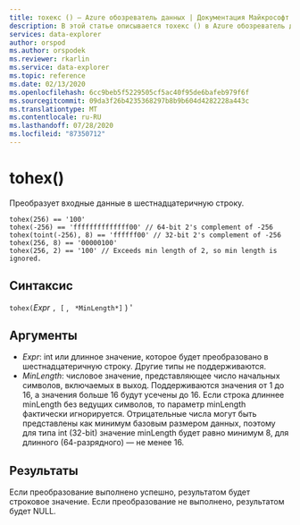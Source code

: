 ```yaml
---
title: тохекс () — Azure обозреватель данных | Документация Майкрософт
description: В этой статье описывается тохекс () в Azure обозреватель данных.
services: data-explorer
author: orspod
ms.author: orspodek
ms.reviewer: rkarlin
ms.service: data-explorer
ms.topic: reference
ms.date: 02/13/2020
ms.openlocfilehash: 6cc9beb5f5229505cf5ac40f95de6bafeb979f6f
ms.sourcegitcommit: 09da3f26b4235368297b8b9b604d4282228a443c
ms.translationtype: MT
ms.contentlocale: ru-RU
ms.lasthandoff: 07/28/2020
ms.locfileid: "87350712"
---
```

# <a name="tohex"></a>tohex()

Преобразует входные данные в шестнадцатеричную строку.

```kusto
tohex(256) == '100'
tohex(-256) == 'ffffffffffffff00' // 64-bit 2's complement of -256
tohex(toint(-256), 8) == 'ffffff00' // 32-bit 2's complement of -256
tohex(256, 8) == '00000100'
tohex(256, 2) == '100' // Exceeds min length of 2, so min length is ignored.
```

## <a name="syntax"></a>Синтаксис

`tohex(`*Expr* `, [` , ` *MinLength*]` ) '

## <a name="arguments"></a>Аргументы

* *Expr*: int или длинное значение, которое будет преобразовано в шестнадцатеричную строку.  Другие типы не поддерживаются.
* *MinLength*: числовое значение, представляющее число начальных символов, включаемых в выход.  Поддерживаются значения от 1 до 16, а значения больше 16 будут усечены до 16.  Если строка длиннее minLength без ведущих символов, то параметр minLength фактически игнорируется.  Отрицательные числа могут быть представлены как минимум базовым размером данных, поэтому для типа int (32-bit) значение minLength будет равно минимум 8, для длинного (64-разрядного) — не менее 16.

## <a name="returns"></a>Результаты

Если преобразование выполнено успешно, результатом будет строковое значение.
Если преобразование не выполнено, результатом будет NULL.
